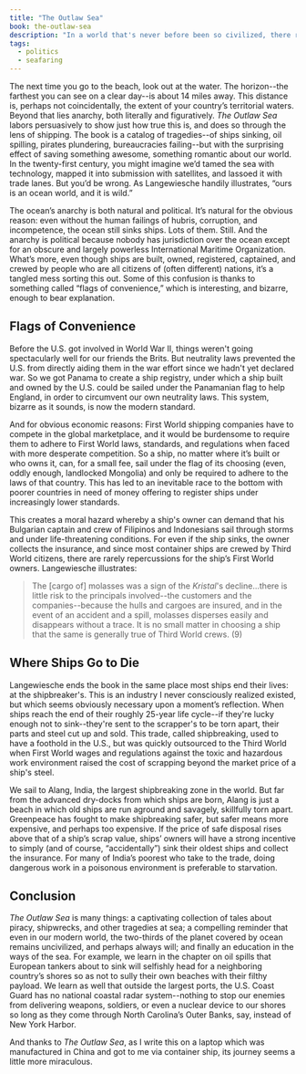 ```yaml
---
title: "The Outlaw Sea"
book: the-outlaw-sea
description: "In a world that's never before been so civilized, there remains something deeply wild about the sea."
tags:
  - politics
  - seafaring
---
```


The next time you go to the beach, look out at the water. The horizon--the farthest you can see on a clear day--is about 14 miles away. This distance is, perhaps not coincidentally, the extent of your country’s territorial waters. Beyond that lies anarchy, both literally and figuratively. <cite>The Outlaw Sea</cite> labors persuasively to show just how true this is, and does so through the lens of shipping. The book is a catalog of tragedies--of ships sinking, oil spilling, pirates plundering, bureaucracies failing--but with the surprising effect of saving something awesome, something romantic about our world. In the twenty-first century, you might imagine we’d tamed the sea with technology, mapped it into submission with satellites, and lassoed it with trade lanes. But you’d be wrong. As Langewiesche handily illustrates, “ours is an ocean world, and it is wild.”

The ocean’s anarchy is both natural and political. It’s natural for the obvious reason: even without the human failings of hubris, corruption, and incompetence, the ocean still sinks ships. Lots of them. Still. And the anarchy is political because nobody has jurisdiction over the ocean except for an obscure and largely powerless International Maritime Organization. What’s more, even though ships are built, owned, registered, captained, and crewed by people who are  all citizens of (often different) nations, it’s a tangled mess sorting this out. Some of this confusion is thanks to something called “flags of convenience,” which is interesting, and bizarre, enough to bear explanation.

## Flags of Convenience

Before the U.S. got involved in World War II, things weren't going spectacularly well for our friends the Brits. But neutrality laws prevented the U.S. from directly aiding them in the war effort since we hadn't yet declared war. So we got Panama to create a ship registry, under which a ship built and owned by the U.S. could be sailed under the Panamanian flag to help England, in order to circumvent our own neutrality laws. This system, bizarre as it sounds, is now the modern standard.

And for obvious economic reasons: First World shipping companies have to compete in the global marketplace, and it would be burdensome to require them to adhere to First World laws, standards, and regulations when faced with more desperate competition. So a ship, no matter where it’s built or who owns it, can, for a small fee, sail under the flag of its choosing (even, oddly enough, landlocked Mongolia) and only be required to adhere to the laws of that country. This has led to an inevitable race to the bottom with poorer countries in need of money offering to register ships under increasingly lower standards.

This creates a moral hazard whereby a ship's owner can demand that his Bulgarian captain and crew of Filipinos and Indonesians sail through storms and under life-threatening conditions. For even if the ship sinks, the owner collects the insurance, and since most container ships are crewed by Third World citizens, there are rarely repercussions for the ship’s First World owners. Langewiesche illustrates:

> The [cargo of] molasses was a sign of the <i>Kristal</i>'s decline...there is little risk to the principals involved--the customers and the companies--because the hulls and cargoes are insured, and in the event of an accident and a spill, molasses disperses easily and disappears without a trace. It is no small matter in choosing a ship that the same is generally true of Third World crews. (9)

## Where Ships Go to Die

Langewiesche ends the book in the same place most ships end their lives: at the shipbreaker's. This is an industry I never consciously realized existed, but which seems obviously necessary upon a moment’s reflection. When ships reach the end of their roughly 25-year life cycle--if they're lucky enough not to sink--they're sent to the scrapper's to be torn apart, their parts and steel cut up and sold. This trade, called shipbreaking, used to have a foothold in the U.S., but was quickly outsourced to the Third World when First World wages and regulations against the toxic and hazardous work environment raised the cost of scrapping beyond the market price of a ship's steel.

We sail to Alang, India, the largest shipbreaking zone in the world. But far from the advanced dry-docks from which ships are born, Alang is just a beach in which old ships are run aground and savagely, skillfully torn apart. Greenpeace has fought to make shipbreaking safer, but safer means more expensive, and perhaps too expensive. If the price of safe disposal rises above that of a ship’s scrap value, ships’ owners will have a strong incentive to simply (and of course, “accidentally”) sink their oldest ships and collect the insurance. For many of India’s poorest who take to the trade, doing dangerous work in a poisonous environment is preferable to starvation.

## Conclusion

*The Outlaw Sea* is many things: a captivating collection of tales about piracy, shipwrecks, and other tragedies at sea; a compelling reminder that even in our modern world, the two-thirds of the planet covered by ocean remains uncivilized, and perhaps always will; and finally an education in the ways of the sea. For example, we learn in the chapter on oil spills that European tankers about to sink will selfishly head for a neighboring country’s shores so as not to sully their own beaches with their filthy payload. We learn as well that outside the largest ports, the U.S. Coast Guard has no national coastal radar system--nothing to stop our enemies from delivering weapons, soldiers, or even a nuclear device to our shores so long as they come through North Carolina’s Outer Banks, say, instead of New York Harbor.

And thanks to <cite>The Outlaw Sea</cite>, as I write this on a laptop which was manufactured in China and got to me via container ship, its journey seems a little more miraculous.